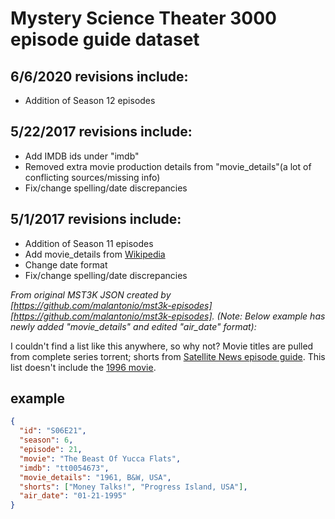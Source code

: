 # Mystery Science Theater 3000 episode guide dataset

## 6/6/2020 revisions include:

+ Addition of Season 12 episodes

## 5/22/2017 revisions include:

+ Add IMDB ids under "imdb"
+ Removed extra movie production details from "movie_details"(a lot of conflicting sources/missing info)
+ Fix/change spelling/date discrepancies

## 5/1/2017 revisions include:

+ Addition of Season 11 episodes
+ Add movie_details from [Wikipedia][wikipedia]
+ Change date format
+ Fix/change spelling/date discrepancies


*From original MST3K JSON created by [https://github.com/malantonio/mst3k-episodes][https://github.com/malantonio/mst3k-episodes]. (Note: Below example has newly added "movie_details" and edited "air_date" format):*

I couldn't find a list like this anywhere, so why not? Movie titles are pulled
from complete series torrent; shorts from [Satellite News episode guide][sneq].
This list doesn't include the [1996 movie][mst3ktm].

## example

```json
{
  "id": "S06E21",
  "season": 6,
  "episode": 21,
  "movie": "The Beast Of Yucca Flats",
  "imdb": "tt0054673",
  "movie_details": "1961, B&W, USA",
  "shorts": ["Money Talks!", "Progress Island, USA"],
  "air_date": "01-21-1995"
}
```

[sneq]: http://www.mst3kinfo.com/?page_id=20112
[mst3ktm]: http://www.imdb.com/title/tt0117128
[wikipedia]: https://en.wikipedia.org/wiki/List_of_Mystery_Science_Theater_3000_episodes
[https://github.com/malantonio/mst3k-episodes]: https://github.com/malantonio/mst3k-episodes